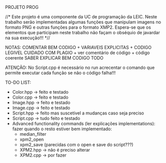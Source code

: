 PROJETO PROG

//*
Este projeto é uma componente da UC de programação da LEIC. Neste trabalho serão implementadas algumas funções que manipulam imagens no formato PNG
e outras funções para o formato XMP2.
Espera-se que os elementos que participam neste trabalho não façam o obséquio de javardar na sua execução!!!
*//
  
NOTAS: COMENTAR BEM CODIGO + VARIAVEIS EXPLICITAS + CODIGO LEGIVEL
CUIDADO COM PLAGIO + ver comentário de código + código coerente
SABER EXPLICAR BEM CODIGO TODO

ATENÇÃO:
No Script.cpp é necessário no run acrecentar o comando que permite executar cada função se não o código falha!!!

TO-DO LIST:
- Color.hpp -> feito e testado
- Color.cpp -> feito e testado
- Image.hpp -> feito e testado
- Image.cpp -> feito e testado
- Script.hpp -> feito mas suscetível a mudanças caso seja preciso
- Script.cpp -> tudo feito e testado
- Advanced functionality commands (ler explicações implementations): fazer quando o resto estiver bem implementado: 
  - median_filter
  - xpm2_open
  - xpm2_save (parecidas com o open e save do script???)
  - XPM2.hpp -> não é preciso alterar
  - XPM2.cpp -> por fazer  

